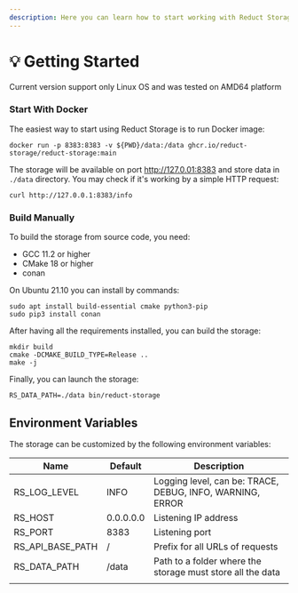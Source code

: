 ```yaml
---
description: Here you can learn how to start working with Reduct Storage
---
```


# 💡 Getting Started

Current version support only Linux OS and was tested on AMD64 platform

### Start With Docker

The easiest way to start using Reduct Storage is to run Docker image:

```
docker run -p 8383:8383 -v ${PWD}/data:/data ghcr.io/reduct-storage/reduct-storage:main 
```

The storage will be available on port http://127.0.01:8383 and store data in `./data` directory. You may check if it's working by a simple HTTP request:

```
curl http://127.0.0.1:8383/info
```

### Build Manually

To build the storage from source code, you need:

* GCC 11.2 or higher
* CMake 18 or higher
* conan

On Ubuntu 21.10 you can install by commands:

```
sudo apt install build-essential cmake python3-pip
sudo pip3 install conan
```

After having all the requirements installed, you can build the storage:

```
mkdir build
cmake -DCMAKE_BUILD_TYPE=Release ..
make -j
```

Finally, you can launch the storage:

```
RS_DATA_PATH=./data bin/reduct-storage
```

## Environment Variables

The storage can be customized by the following environment variables:

| Name                | Default   | Description                                                |
| ------------------- | --------- | ---------------------------------------------------------- |
| RS\_LOG\_LEVEL      | INFO      | Logging level, can be: TRACE, DEBUG, INFO, WARNING, ERROR  |
| RS\_HOST            | 0.0.0.0.0 | Listening IP address                                       |
| RS\_PORT            | 8383      | Listening port                                             |
| RS\_API\_BASE\_PATH | /         | Prefix for all URLs of requests                            |
| RS\_DATA\_PATH      | /data     | Path to a folder where the storage must store all the data |
|                     |           |                                                            |

